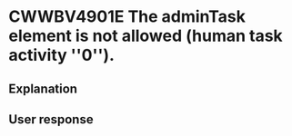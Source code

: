# CWWBV4901E The adminTask element is not allowed (human task activity ''0'').

## Explanation

## User response